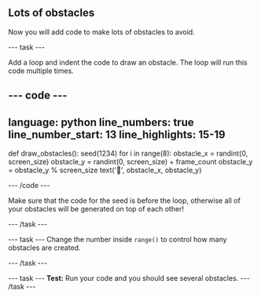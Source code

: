 ## Lots of obstacles

Now you will add code to make lots of obstacles to avoid. 

--- task ---

Add a loop and indent the code to draw an obstacle. The loop will run this code multiple times. 

--- code ---
---
language: python
line_numbers: true
line_number_start: 13
line_highlights: 15-19
---
 
def draw_obstacles():
    seed(1234)
    for i in range(8):
        obstacle_x = randint(0, screen_size)
        obstacle_y = randint(0, screen_size) + frame_count
        obstacle_y = obstacle_y % screen_size
        text('🌵', obstacle_x, obstacle_y)
  
--- /code ---

Make sure that the code for the seed is before the loop, otherwise all of your obstacles will be generated on top of each other!

--- /task ---

--- task ---
Change the number inside `range()` to control how many obstacles are created.

--- /task ---

--- task --- 
**Test:** Run your code and you should see several obstacles. 
--- /task ---